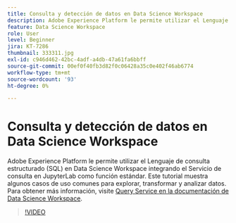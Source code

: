 ```yaml
---
title: Consulta y detección de datos en Data Science Workspace
description: Adobe Experience Platform le permite utilizar el Lenguaje de consulta estructurado (SQL) en Data Science Workspace integrando el Servicio de consulta en JupyterLab como función estándar.
feature: Data Science Workspace
role: User
level: Beginner
jira: KT-7286
thumbnail: 333311.jpg
exl-id: c946d462-42bc-4adf-a4db-47a61fa6bbff
source-git-commit: 00ef0f40fb3d82f0c06428a35c0e402f46ab6774
workflow-type: tm+mt
source-wordcount: '93'
ht-degree: 0%

---
```


# Consulta y detección de datos en Data Science Workspace

Adobe Experience Platform le permite utilizar el Lenguaje de consulta estructurado (SQL) en Data Science Workspace integrando el Servicio de consulta en JupyterLab como función estándar. Este tutorial muestra algunos casos de uso comunes para explorar, transformar y analizar datos. Para obtener más información, visite [Query Service en la documentación de Data Science Workspace](https://experienceleague.adobe.com/docs/experience-platform/data-science-workspace/jupyterlab/query-service.html).

>[!VIDEO](https://video.tv.adobe.com/v/333311)

